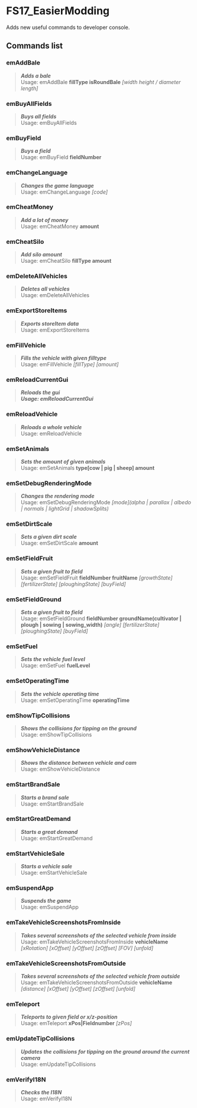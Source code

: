 # FS17_EasierModding
Adds new useful commands to developer console.  
  
## Commands list
### emAddBale
> __*Adds a bale*__  
> Usage: emAddBale **fillType isRoundBale** *[width height / diameter length]*  
    
### emBuyAllFields
> __*Buys all fields*__  
> Usage: emBuyAllFields  
    
### emBuyField
> __*Buys a field*__  
> Usage: emBuyField **fieldNumber**  
    
### emChangeLanguage
> __*Changes the game language*__  
> Usage: emChangeLanguage *[code]*  
    
### emCheatMoney
> __*Add a lot of money*__  
> Usage: emCheatMoney **amount**  
    
### emCheatSilo
> __*Add silo amount*__  
> Usage: emCheatSilo **fillType amount**  
    
### emDeleteAllVehicles
> __*Deletes all vehicles*__  
> Usage: emDeleteAllVehicles  
    
### emExportStoreItems
> __*Exports storeItem data*__  
> Usage: emExportStoreItems  
    
### emFillVehicle
> __*Fills the vehicle with given filltype*__  
> Usage: emFillVehicle *\[fillType] [amount]*  
    
### emReloadCurrentGui
> __*Reloads the gui  
> Usage: emReloadCurrentGui*__  
    
### emReloadVehicle
> __*Reloads a whole vehicle*__  
> Usage: emReloadVehicle  
    
### emSetAnimals
> __*Sets the amount of given animals*__  
> Usage: emSetAnimals **type[cow | pig | sheep] amount**  
    
### emSetDebugRenderingMode
> __*Changes the rendering mode*__  
> Usage: emSetDebugRenderingMode *\[mode](alpha | parallax | albedo | normals | lightGrid | shadowSplits)*  
    
### emSetDirtScale
> __*Sets a given dirt scale*__  
> Usage: emSetDirtScale **amount**  
    
### emSetFieldFruit
> __*Sets a given fruit to field*__  
> Usage: emSetFieldFruit **fieldNumber fruitName** *\[growthState] \[fertilizerState] \[ploughingState] [buyField]*  
    
### emSetFieldGround
> __*Sets a given fruit to field*__  
> Usage: emSetFieldGround **fieldNumber groundName(cultivator | plough | sowing | sowing_width)** *\[angle] \[fertilizerState] \[ploughingState] [buyField]*  
    
### emSetFuel
> __*Sets the vehicle fuel level*__  
> Usage: emSetFuel **fuelLevel**  
    
### emSetOperatingTime
> __*Sets the vehicle operating time*__  
> Usage: emSetOperatingTime **operatingTime**  
    
### emShowTipCollisions
> __*Shows the collisions for tipping on the ground*__  
> Usage: emShowTipCollisions  
    
### emShowVehicleDistance
> __*Shows the distance between vehicle and cam*__  
> Usage: emShowVehicleDistance  
    
### emStartBrandSale
> __*Starts a brand sale*__  
> Usage: emStartBrandSale  
    
### emStartGreatDemand
> __*Starts a great demand*__  
> Usage: emStartGreatDemand  
    
### emStartVehicleSale
> __*Starts a vehicle sale*__  
> Usage: emStartVehicleSale  
    
### emSuspendApp
> __*Suspends the game*__  
> Usage: emSuspendApp  
    
### emTakeVehicleScreenshotsFromInside
> __*Takes several screenshots of the selected vehicle from inside*__  
> Usage: emTakeVehicleScreenshotsFromInside **vehicleName** *\[xRotation] \[xOffset] \[yOffset] \[zOffset] \[FOV] [unfold]*  
    
### emTakeVehicleScreenshotsFromOutside
> __*Takes several screenshots of the selected vehicle from outside*__  
> Usage: emTakeVehicleScreenshotsFromOutside **vehicleName** *\[distance] \[xOffset] \[yOffset] \[zOffset] [unfold]*  
    
### emTeleport
> __*Teleports to given field or x/z-position*__  
> Usage: emTeleport **xPos|Fieldnumber** *[zPos]*  
    
### emUpdateTipCollisions
> __*Updates the collisions for tipping on the ground around the current camera*__  
> Usage: emUpdateTipCollisions  
    
### emVerifyI18N
> __*Checks the I18N*__  
> Usage: emVerifyI18N  
    

